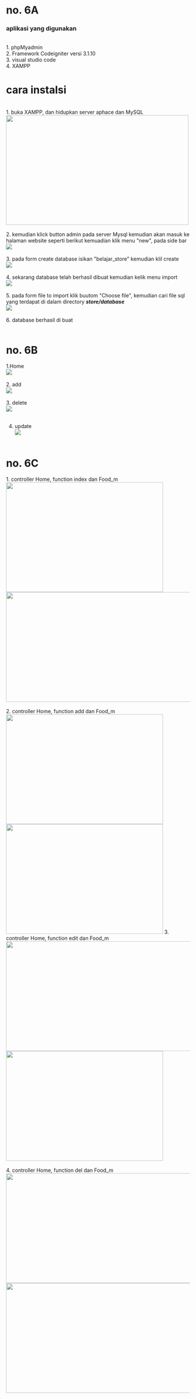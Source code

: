 <h1>no. 6A</h1>
<h3>aplikasi yang digunakan</h3><br>
1. phpMyadmin<br>
2. Framework Codeigniter versi 3.1.10<br>
3. visual studio code<br>
4. XAMPP<br>

<h1>cara instalsi</h1><br>
1. buka XAMPP, dan hidupkan server aphace dan MySQL<br>
<img src="https://user-images.githubusercontent.com/57344019/77226306-decf6400-6ba9-11ea-930e-c767dc1ff5b4.jpg" height="300px" width="500px;"><br><br>
2.  kemudian klick button admin pada server Mysql kemudian akan masuk ke halaman website seperti berikut kemuadian klik menu "new", pada side bar<br>
<img src="https://user-images.githubusercontent.com/57344019/77226472-37ebc780-6bab-11ea-8857-e2021dd8d8c6.jpg"><br><br>
3. pada form create database isikan "belajar_store" kemudian klil create<br>
<img src="https://user-images.githubusercontent.com/57344019/77226586-10492f00-6bac-11ea-9c1b-3fbc5885087a.jpg"><br><br>
4. sekarang database telah berhasil dibuat kemudian kelik menu import<br>
<img src="https://user-images.githubusercontent.com/57344019/77226694-e5130f80-6bac-11ea-987e-d1dc08c6b631.jpg"><br><br>
5. pada form file to import klik buutom "Choose file", kemudian cari file sql yang terdapat di dalam directory <i><b>store/database</b></i><br>
<img src="https://user-images.githubusercontent.com/57344019/77226805-9dd94e80-6bad-11ea-9b79-9b099fa7ea99.jpg"><br><br>
6. database berhasil di buat<br><br>
<h1>no. 6B</h1>
1.Home<br>
<img src="https://user-images.githubusercontent.com/57344019/77226888-47b8db00-6bae-11ea-95f3-4c99026e3e7e.jpg"><br><br>
2. add<br>
<img src="https://user-images.githubusercontent.com/57344019/77226932-9ebeb000-6bae-11ea-8533-679cb0779487.jpg"><br><br>
3. delete<br>
<img src="https://user-images.githubusercontent.com/57344019/77226963-c281f600-6bae-11ea-921b-13a3123c9dd1.jpg"><br><br>


4. update<br>
<img src="https://user-images.githubusercontent.com/57344019/77226981-e34a4b80-6bae-11ea-974b-db7772a3f892.jpg"><br><br>
<h1>no. 6C</h1>
1. controller Home, function index dan Food_m<br>
<img src="https://user-images.githubusercontent.com/57344019/77227186-e9412c00-6bb0-11ea-8417-3e9d51d9d11f.jpg" height="300px" width="430px;">
<img src="https://user-images.githubusercontent.com/57344019/77227241-6d93af00-6bb1-11ea-85aa-a46afa8cb875.jpg" height="300px" width="600px;"><br><br>
2. controller Home, function add dan Food_m<br>
<img src="https://user-images.githubusercontent.com/57344019/77227370-805ab380-6bb2-11ea-97b8-59a372454e5b.jpg" height="300px" width="430px;">
<img src="https://user-images.githubusercontent.com/57344019/77227373-83ee3a80-6bb2-11ea-9420-408a4e03004d.jpg" height="300px" width="430px;">
3. controller Home, function edit dan Food_m<br>
<img src="https://user-images.githubusercontent.com/57344019/77227445-0f67cb80-6bb3-11ea-8eac-d2f1a5af478a.jpg" height="300px" width="600px;">
<img src="https://user-images.githubusercontent.com/57344019/77227447-1262bc00-6bb3-11ea-826f-c1b72124fd91.jpg" height="300px" width="430px;"><br><br>
4. controller Home, function del dan Food_m<br>
<img src="https://user-images.githubusercontent.com/57344019/77227499-5229a380-6bb3-11ea-8a99-e5526f6ac5c5.jpg" height="300px" width="600px;">
<img src="https://user-images.githubusercontent.com/57344019/77227503-55bd2a80-6bb3-11ea-9325-d1a5cdbf81c5.jpg" height="300px" width="600px;"><br><br>
